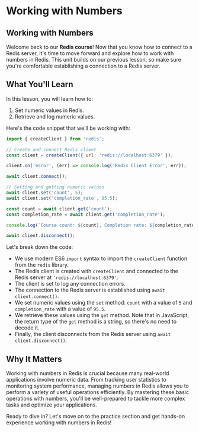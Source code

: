 # Working with Numbers

## Working with Numbers
Welcome back to our **Redis course**! Now that you know how to connect to a Redis server, it's time to move forward and explore how to work with numbers in Redis. This unit builds on our previous lesson, so make sure you're comfortable establishing a connection to a Redis server.

## What You'll Learn
In this lesson, you will learn how to:

1. Set numeric values in Redis.
2. Retrieve and log numeric values.

Here's the code snippet that we'll be working with:

```JavaScript
import { createClient } from 'redis';

// Create and connect Redis client
const client = createClient({ url: 'redis://localhost:6379' });

client.on('error', (err) => console.log('Redis Client Error', err));

await client.connect();

// Setting and getting numeric values
await client.set('count', 5);
await client.set('completion_rate', 95.5);

const count = await client.get('count');
const completion_rate = await client.get('completion_rate');

console.log(`Course count: ${count}, Completion rate: ${completion_rate}`);

await client.disconnect();
```

Let's break down the code:

* We use modern ES6 `import` syntax to import the `createClient` function from the `redis` library.
* The Redis client is created with `createClient` and connected to the Redis server at `'redis://localhost:6379'`.
* The client is set to log any connection errors.
* The connection to the Redis server is established using `await client.connect()`.
* We set numeric values using the `set` method: `count` with a value of `5` and `completion_rate` with a value of `95.5`.
* We retrieve these values using the `get` method. Note that in JavaScript, the return type of the `get` method is a string, so there's no need to decode it.
* Finally, the client disconnects from the Redis server using `await client.disconnect()`.

## Why It Matters
Working with numbers in Redis is crucial because many real-world applications involve numeric data. From tracking user statistics to monitoring system performance, managing numbers in Redis allows you to perform a variety of useful operations efficiently. By mastering these basic operations with numbers, you'll be well-prepared to tackle more complex tasks and optimize your applications.

Ready to dive in? Let's move on to the practice section and get hands-on experience working with numbers in Redis!
